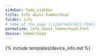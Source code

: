 ```yaml
---
sidebar: home_sidebar
title: Info about hammerhead
folder: info
# name of the page (/{{permalink}}.html)
permalink: info_about_hammerhead.html
device: hammerhead
---
```

{% include templates/device_info.md %}
